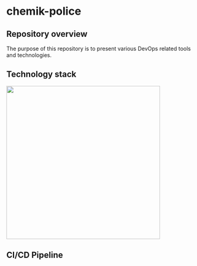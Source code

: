 # chemik-police

## Repository overview

The purpose of this repository is to present various DevOps related tools and technologies.

## Technology stack

<img src="https://michalantolik.blob.core.windows.net/chemik-police/.Tech-Stack.png" width="400">

## CI/CD Pipeline


